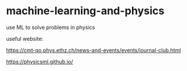 # machine-learning-and-physics
use ML to solve problems in physics

useful website:

https://cmt-qo.phys.ethz.ch/news-and-events/events/journal-club.html

https://physicsml.github.io/
